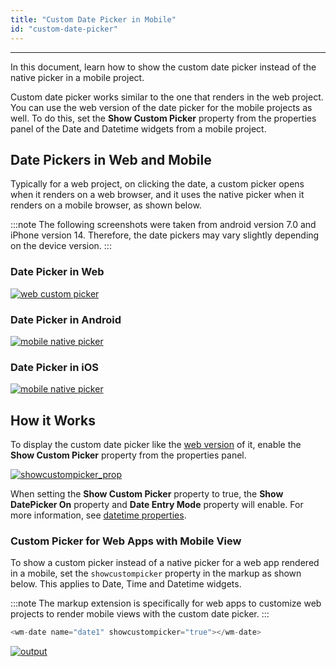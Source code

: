 ```yaml
---
title: "Custom Date Picker in Mobile"
id: "custom-date-picker"
---
```

---

In this document, learn how to show the custom date picker instead of the native picker in a mobile project.

Custom date picker works similar to the one that renders in the web project. You can use the web version of the date picker for the mobile projects as well. To do this, set the **Show Custom Picker** property from the properties panel of the Date and Datetime widgets from a mobile project.

## Date Pickers in Web and Mobile

Typically for a web project, on clicking the date, a custom picker opens when it renders on a web browser, and it uses the native picker when it renders on a mobile browser, as shown below.

:::note
The following screenshots were taken from android version 7.0 and iPhone version 14. Therefore, the date pickers may vary slightly depending on the device version.
:::

### Date Picker in Web

[![web custom picker](/learn/assets/webpicker.png)](/learn/assets/webpicker.png)

### Date Picker in Android

[![mobile native picker](/learn/assets/androidpicker.png)](/learn/assets/androidpicker.png)

### Date Picker in iOS

[![mobile native picker](/learn/assets/iospicker.png)](/learn/assets/iospicker.png)

## How it Works

To display the custom date picker like the [web version](/learn/how-tos/custom-date-picker#date-picker-in-web) of it, enable the **Show Custom Picker** property from the properties panel.

[![showcustompicker_prop](/learn/assets/show-custom-picker-properties.png)](/learn/assets/show-custom-picker-properties.png)

When setting the **Show Custom Picker** property to true, the **Show DatePicker On** property and **Date Entry Mode** property will enable. For more information, see [datetime properties](/learn/app-development/widgets/form-widgets/date-time-datetime).

### Custom Picker for Web Apps with Mobile View

To show a custom picker instead of a native picker for a web app rendered in a mobile, set the `showcustompicker` property in the markup as shown below. This applies to Date, Time and Datetime widgets.

:::note
The markup extension is specifically for web apps to customize web projects to render mobile views with the custom date picker.
:::

```js
<wm-date name="date1" showcustompicker="true"></wm-date>
```

[![output](/learn/assets/code_showcustompicker.png)](/learn/assets/code_showcustompicker.png)









